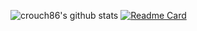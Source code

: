 ![crouch86's github stats](https://github-readme-stats.vercel.app/api?username=crouch86&show_icons=true&count_private=true&include_all_commits=true&hide_border=true&theme=chartreuse-dark)                          [![Readme Card](https://github-readme-stats.vercel.app/api/pin/?username=crouch86&repo=crouch86&theme=chartreuse-dark)](https://github.com/crouch86/crouch86)
